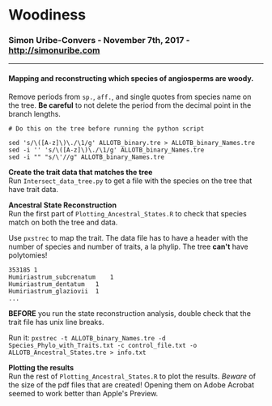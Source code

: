 # Woodiness

### Simon Uribe-Convers - November 7th, 2017 - http://simonuribe.com
---

#### Mapping and reconstructing which species of angiosperms are woody.

Remove periods from `sp.`, `aff.`, and single quotes from species name on the tree. **Be careful** to not delete the period from the decimal point in the branch lengths.

```
# Do this on the tree before running the python script 

sed 's/\([A-z]\)\./\1/g' ALLOTB_binary.tre > ALLOTB_binary_Names.tre
sed -i '' 's/\([A-z]\)\./\1/g' ALLOTB_binary_Names.tre
sed -i "" "s/\'//g" ALLOTB_binary_Names.tre

```
**Create the trait data that matches the tree**  
Run `Intersect_data_tree.py` to get a file with the species on the tree that have trait data.

**Ancestral State Reconstruction**  
Run the first part of `Plotting_Ancestral_States.R` to check that species match on both the tree and data.

Use `pxstrec` to map the trait. The data file has to have a header with the number of species and number of traits, a la phylip. The tree **can't** have polytomies! 

```
353185 1
Humiriastrum_subcrenatum	1
Humiriastrum_dentatum	1
Humiriastrum_glaziovii	1
...
```
**BEFORE** you run the state reconstruction analysis, double check that the trait file has unix line breaks.

Run it: 
`pxstrec -t ALLOTB_binary_Names.tre -d Species_Phylo_with_Traits.txt -c control_file.txt -o ALLOTB_Ancestral_States.tre > info.txt`

**Plotting the results**  
Run the rest of `Plotting_Ancestral_States.R` to plot the results. _Beware_ of the size of the pdf files that are created! Opening them on Adobe Acrobat seemed to work better than Apple's Preview. 